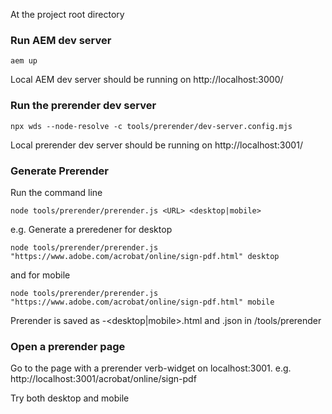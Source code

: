 At the project root directory

### Run AEM dev server
```
aem up
```

Local AEM dev server should be running on http://localhost:3000/

### Run the prerender dev server
```
npx wds --node-resolve -c tools/prerender/dev-server.config.mjs 
```
Local prerender dev server should be running on http://localhost:3001/

### Generate Prerender

Run the command line
```
node tools/prerender/prerender.js <URL> <desktop|mobile>
```
e.g.
Generate a preredener for desktop
```
node tools/prerender/prerender.js "https://www.adobe.com/acrobat/online/sign-pdf.html" desktop
```
and for mobile
```
node tools/prerender/prerender.js "https://www.adobe.com/acrobat/online/sign-pdf.html" mobile
```
Prerender is saved as <pagename>-<desktop|mobile>.html and .json in /tools/prerender

### Open a prerender page

Go to the page with a prerender verb-widget on localhost:3001. e.g.
http://localhost:3001/acrobat/online/sign-pdf

Try both desktop and mobile